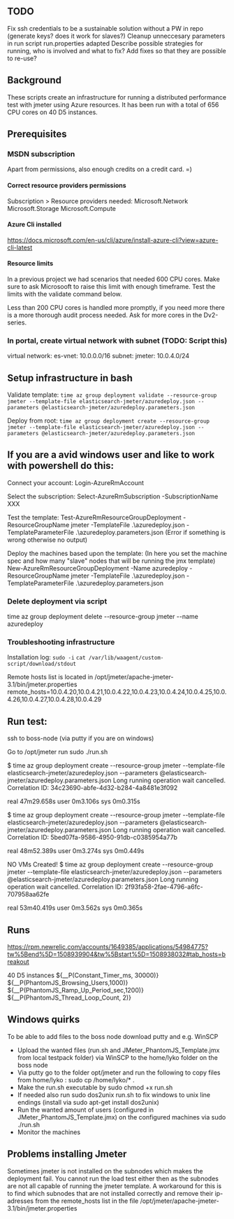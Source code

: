 ## TODO
Fix ssh credentials to be a sustainable solution without a PW in repo (generate keys? does it work for slaves?)
Cleanup unneccesary parameters in run script
run.properties adapted
Describe possible strategies for running, who is involved and what to fix?
Add fixes so that they are possible to re-use?


## Background
These scripts create an infrastructure for running a distributed performance test with jmeter using Azure resources. It has been run with a total of 656 CPU cores on 40 D5 instances.

## Prerequisites

### MSDN subscription
Apart from permissions, also enough credits on a credit card. =)

#### Correct resource providers permissions
Subscription > Resource providers needed:
Microsoft.Network
Microsoft.Storage
Microsoft.Compute

#### Azure Cli installed
https://docs.microsoft.com/en-us/cli/azure/install-azure-cli?view=azure-cli-latest

#### Resource limits
In a previous project we had scenarios that needed 600 CPU cores. Make sure to ask Microsooft to raise this limit with enough timeframe. Test the limits with the validate command below. 

Less than 200 CPU cores is handled more promptly, if you need more there is a more thorough audit process needed. 
Ask for more cores in the Dv2-series. 

### In portal, create virtual network with subnet (TODO: Script this)
virtual network: es-vnet: 10.0.0.0/16
subnet: jmeter: 10.0.4.0/24

## Setup infrastructure in bash
Validate template:
`time az group deployment validate --resource-group jmeter --template-file elasticsearch-jmeter/azuredeploy.json --parameters @elasticsearch-jmeter/azuredeploy.parameters.json`

Deploy from root: 
`time az group deployment create --resource-group jmeter --template-file elasticsearch-jmeter/azuredeploy.json --parameters @elasticsearch-jmeter/azuredeploy.parameters.json`

## If you are a avid windows user and like to work with powershell do this:
Connect your account:
Login-AzureRmAccount

Select the subscription:
Select-AzureRmSubscription -SubscriptionName XXX

Test the template:
Test-AzureRmResourceGroupDeployment -ResourceGroupName jmeter -TemplateFile .\azuredeploy.json -TemplateParameterFile .\azuredeploy.parameters.json (Error if something is wrong otherwise no output)

Deploy the machines based upon the template: (In here you set the machine spec and how many "slave" nodes that will be running the jmx template)
New-AzureRmResourceGroupDeployment -Name azuredeploy -ResourceGroupName jmeter -TemplateFile .\azuredeploy.json -TemplateParameterFile .\azuredeploy.parameters.json

### Delete deployment via script
time az group deployment delete --resource-group jmeter --name azuredeploy

### Troubleshooting infrastructure
Installation log:
`sudo -i`
`cat /var/lib/waagent/custom-script/download/stdout`

Remote hosts list is located in /opt/jmeter/apache-jmeter-3.1/bin/jmeter.properties
remote_hosts=10.0.4.20,10.0.4.21,10.0.4.22,10.0.4.23,10.0.4.24,10.0.4.25,10.0.4.26,10.0.4.27,10.0.4.28,10.0.4.29

## Run test:
ssh to boss-node (via putty if you are on windows)

Go to /opt/jmeter
run sudo ./run.sh


$ time az group deployment create --resource-group jmeter --template-file elasticsearch-jmeter/azuredeploy.json --parameters @elasticsearch-jmeter/azuredeploy.parameters.json
Long running operation wait cancelled.  Correlation ID: 34c23690-abfe-4d32-b284-4a8481e3f092

real	47m29.658s
user	0m3.106s
sys	0m0.315s

$ time az group deployment create --resource-group jmeter --template-file elasticsearch-jmeter/azuredeploy.json --parameters @elasticsearch-jmeter/azuredeploy.parameters.json
Long running operation wait cancelled.  Correlation ID: 5bed07fa-9586-4950-91db-c0385954a77b

real	48m52.389s
user	0m3.274s
sys	0m0.449s

NO VMs Created!
$ time az group deployment create --resource-group jmeter --template-file elasticsearch-jmeter/azuredeploy.json --parameters @elasticsearch-jmeter/azuredeploy.parameters.json
Long running operation wait cancelled.  Correlation ID: 2f93fa58-2fae-4796-a6fc-707958aa62fe

real	53m40.419s
user	0m3.562s
sys	0m0.365s

## Runs
https://rpm.newrelic.com/accounts/1649385/applications/54984775?tw%5Bend%5D=1508939904&tw%5Bstart%5D=1508938032#tab_hosts=breakout

40 D5 instances
${__P(Constant_Timer_ms, 30000)}
${__P(PhantomJS_Browsing_Users,1000)}
${__P(PhantomJS_Ramp_Up_Period_sec,1200)}
${__P(PhantomJS_Thread_Loop_Count, 2)}

## Windows quirks
To be able to add files to the boss node download putty and e.g. WinSCP

- Upload the wanted files (run.sh and JMeter_PhantomJS_Template.jmx from local testpack folder) via WinSCP to the home/lyko folder on the boss node
- Via putty go to the folder opt/jmeter and run the following to copy files from home/lyko : sudo cp /home/lyko/* .
- Make the run.sh executable by sudo chmod +x run.sh 
- If needed also run sudo dos2unix run.sh to fix windows to unix line endings (install via sudo apt-get install dos2unix)
- Run the wanted amount of users (configured in JMeter_PhantomJS_Template.jmx) on the configured machines via sudo ./run.sh
- Monitor the machines

## Problems installing Jmeter
Sometimes jmeter is not installed on the subnodes which makes the deployment fail. You cannot run the load test either then as the subnodes are not all capable of running the jmeter template. A workaround for this is to find which subnodes that are not installed correctly and remove their ip-adresses from the remote_hosts list in the file /opt/jmeter/apache-jmeter-3.1/bin/jmeter.properties
